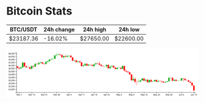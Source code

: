 # Bitcoin Stats

BTC/USDT|24h change|24h high|24h low|
|---|---|---|---|
|$23187.36|-16.02%|$27650.00|$22600.00|

<img src="./chart.svg">
